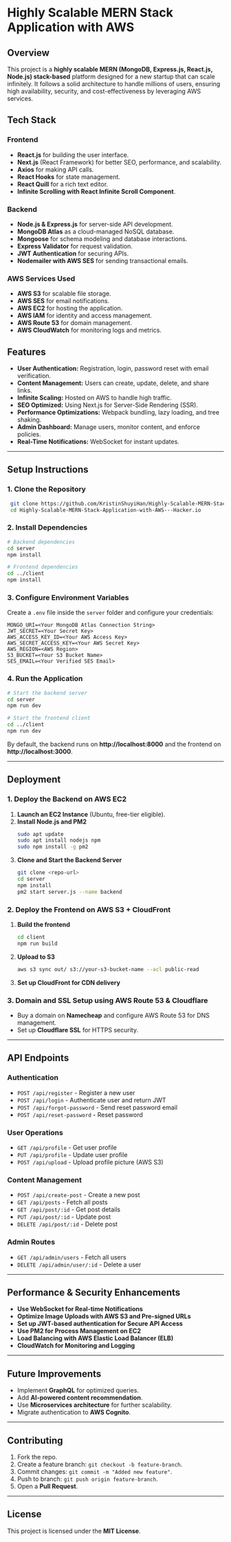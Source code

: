 # Highly Scalable MERN Stack Application with AWS

## Overview

This project is a **highly scalable MERN (MongoDB, Express.js, React.js, Node.js) stack-based** platform designed for a new startup that can scale infinitely. It follows a solid architecture to handle millions of users, ensuring high availability, security, and cost-effectiveness by leveraging AWS services.

## Tech Stack

### **Frontend**

- **React.js** for building the user interface.
- **Next.js** (React Framework) for better SEO, performance, and scalability.
- **Axios** for making API calls.
- **React Hooks** for state management.
- **React Quill** for a rich text editor.
- **Infinite Scrolling with React Infinite Scroll Component**.

### **Backend**

- **Node.js & Express.js** for server-side API development.
- **MongoDB Atlas** as a cloud-managed NoSQL database.
- **Mongoose** for schema modeling and database interactions.
- **Express Validator** for request validation.
- **JWT Authentication** for securing APIs.
- **Nodemailer with AWS SES** for sending transactional emails.

### **AWS Services Used**

- **AWS S3** for scalable file storage.
- **AWS SES** for email notifications.
- **AWS EC2** for hosting the application.
- **AWS IAM** for identity and access management.
- **AWS Route 53** for domain management.
- **AWS CloudWatch** for monitoring logs and metrics.

## Features

- **User Authentication:** Registration, login, password reset with email verification.
- **Content Management:** Users can create, update, delete, and share links.
- **Infinite Scaling:** Hosted on AWS to handle high traffic.
- **SEO Optimized:** Using Next.js for Server-Side Rendering (SSR).
- **Performance Optimizations:** Webpack bundling, lazy loading, and tree shaking.
- **Admin Dashboard:** Manage users, monitor content, and enforce policies.
- **Real-Time Notifications:** WebSocket for instant updates.

---

## **Setup Instructions**

### **1. Clone the Repository**

```sh
 git clone https://github.com/KristinShuyiHan/Highly-Scalable-MERN-Stack-Application-with-AWS---Hacker.io.git
 cd Highly-Scalable-MERN-Stack-Application-with-AWS---Hacker.io
```

### **2. Install Dependencies**

```sh
# Backend dependencies
cd server
npm install

# Frontend dependencies
cd ../client
npm install
```

### **3. Configure Environment Variables**

Create a `.env` file inside the `server` folder and configure your credentials:

```env
MONGO_URI=<Your MongoDB Atlas Connection String>
JWT_SECRET=<Your Secret Key>
AWS_ACCESS_KEY_ID=<Your AWS Access Key>
AWS_SECRET_ACCESS_KEY=<Your AWS Secret Key>
AWS_REGION=<AWS Region>
S3_BUCKET=<Your S3 Bucket Name>
SES_EMAIL=<Your Verified SES Email>
```

### **4. Run the Application**

```sh
# Start the backend server
cd server
npm run dev

# Start the frontend client
cd ../client
npm run dev
```

By default, the backend runs on **http://localhost:8000** and the frontend on **http://localhost:3000**.

---

## **Deployment**

### **1. Deploy the Backend on AWS EC2**

1. **Launch an EC2 Instance** (Ubuntu, free-tier eligible).
2. **Install Node.js and PM2**
   ```sh
   sudo apt update
   sudo apt install nodejs npm
   sudo npm install -g pm2
   ```
3. **Clone and Start the Backend Server**
   ```sh
   git clone <repo-url>
   cd server
   npm install
   pm2 start server.js --name backend
   ```

### **2. Deploy the Frontend on AWS S3 + CloudFront**

1. **Build the frontend**
   ```sh
   cd client
   npm run build
   ```
2. **Upload to S3**
   ```sh
   aws s3 sync out/ s3://your-s3-bucket-name --acl public-read
   ```
3. **Set up CloudFront for CDN delivery**

### **3. Domain and SSL Setup using AWS Route 53 & Cloudflare**

- Buy a domain on **Namecheap** and configure AWS Route 53 for DNS management.
- Set up **Cloudflare SSL** for HTTPS security.

---

## **API Endpoints**

### **Authentication**

- `POST /api/register` - Register a new user
- `POST /api/login` - Authenticate user and return JWT
- `POST /api/forgot-password` - Send reset password email
- `POST /api/reset-password` - Reset password

### **User Operations**

- `GET /api/profile` - Get user profile
- `PUT /api/profile` - Update user profile
- `POST /api/upload` - Upload profile picture (AWS S3)

### **Content Management**

- `POST /api/create-post` - Create a new post
- `GET /api/posts` - Fetch all posts
- `GET /api/post/:id` - Get post details
- `PUT /api/post/:id` - Update post
- `DELETE /api/post/:id` - Delete post

### **Admin Routes**

- `GET /api/admin/users` - Fetch all users
- `DELETE /api/admin/user/:id` - Delete a user

---

## **Performance & Security Enhancements**

- **Use WebSocket for Real-time Notifications**
- **Optimize Image Uploads with AWS S3 and Pre-signed URLs**
- **Set up JWT-based authentication for Secure API Access**
- **Use PM2 for Process Management on EC2**
- **Load Balancing with AWS Elastic Load Balancer (ELB)**
- **CloudWatch for Monitoring and Logging**

---

## **Future Improvements**

- Implement **GraphQL** for optimized queries.
- Add **AI-powered content recommendation**.
- Use **Microservices architecture** for further scalability.
- Migrate authentication to **AWS Cognito**.

---

## **Contributing**

1. Fork the repo.
2. Create a feature branch: `git checkout -b feature-branch`.
3. Commit changes: `git commit -m "Added new feature"`.
4. Push to branch: `git push origin feature-branch`.
5. Open a **Pull Request**.

---

## **License**

This project is licensed under the **MIT License**.
